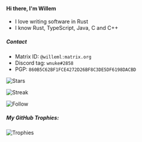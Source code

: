 #### Hi there, I'm Willem
- I love writing software in Rust
- I know Rust, TypeScript, Java, C and C++

##### Contact
- Matrix ID: `@willeml:matrix.org`
- Discord tag: `wnuke#2858`
- PGP: `860B5C62BF1FCE4272D26BF8C3DE5DF6198DACBD`


![Stars](https://github-readme-stats.vercel.app/api?username=willemml&show_icons=true&theme=dark)

![Streak](https://github-readme-streak-stats.herokuapp.com/?user=willemml&theme=dark)

![Follow](https://img.shields.io/github/followers/willemml?color=236ad3&style=for-the-badge&logo=github&label=Follow)


##### My GitHub Trophies:
![Trophies](https://github-profile-trophy.vercel.app/?username=willemml&theme=dark&no-bg=true)
